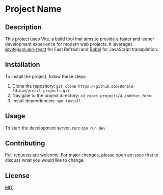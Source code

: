 # Project Name

## Description

This project uses Vite, a build tool that aims to provide a faster and leaner development experience for modern web projects. It leverages [@vitejs/plugin-react](https://github.com/vitejs/vite-plugin-react/blob/main/packages/plugin-react/README.md) for Fast Refresh and [Babel](https://babeljs.io/) for JavaScript transpilation.

## Installation

To install the project, follow these steps:

1. Clone the repository: `git clone https://github.com/Donald-Edinam/yreact-projects.git`
2. Navigate to the project directory: `cd react-projects/4_another_form`
3. Install dependencies: `npm install`

## Usage

To start the development server, run: `npm run dev`

## Contributing

Pull requests are welcome. For major changes, please open an issue first to discuss what you would like to change.

## License

[MIT](https://choosealicense.com/licenses/mit/)